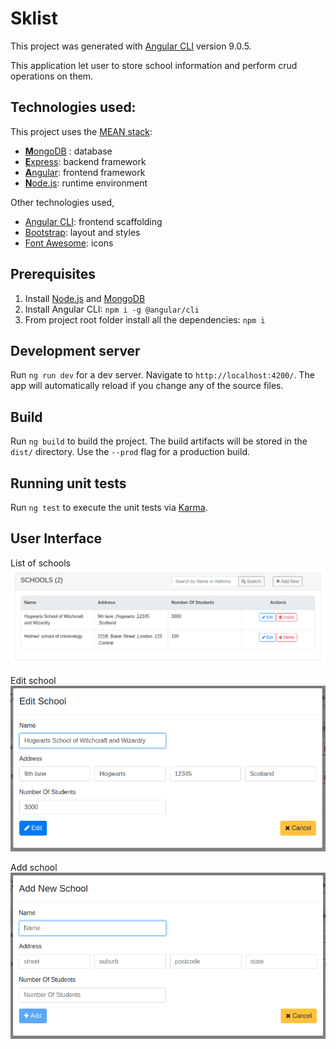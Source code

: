 # Sklist

This project was generated with [Angular CLI](https://github.com/angular/angular-cli) version 9.0.5.



This application let user to store school information and perform crud operations on them.

## Technologies used:

This project uses the [MEAN stack](https://en.wikipedia.org/wiki/MEAN_(software_bundle)):
* [**M**ongoDB](https://www.mongodb.com) : database
* [**E**xpress](http://expressjs.com): backend framework
* [**A**ngular](https://angular.io): frontend framework
* [**N**ode.js](https://nodejs.org): runtime environment

Other technologies used,
* [Angular CLI](https://cli.angular.io): frontend scaffolding
* [Bootstrap](http://www.getbootstrap.com): layout and styles
* [Font Awesome](http://fontawesome.com): icons

## Prerequisites
1. Install [Node.js](https://nodejs.org) and [MongoDB](https://www.mongodb.com)
2. Install Angular CLI: `npm i -g @angular/cli`
3. From project root folder install all the dependencies: `npm i`

## Development server

Run `ng run dev` for a dev server. Navigate to `http://localhost:4200/`. The app will automatically reload if you change any of the source files.


## Build

Run `ng build` to build the project. The build artifacts will be stored in the `dist/` directory. Use the `--prod` flag for a production build.

## Running unit tests

Run `ng test` to execute the unit tests via [Karma](https://karma-runner.github.io).


## User Interface

List of schools
![](screens/grid.png)

Edit school
![](screens/edit.png)

Add school
![](screens/add.png)